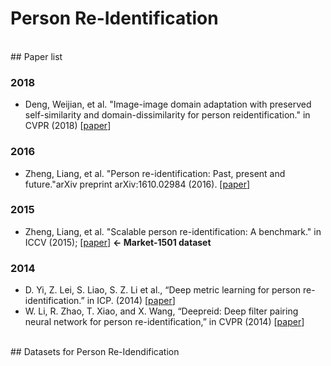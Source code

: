 Person Re-Identification
========================

<br/>
## Paper list

### 2018
* Deng, Weijian, et al. "Image-image domain adaptation with preserved self-similarity and domain-dissimilarity for person reidentification." in CVPR (2018) [[paper](http://openaccess.thecvf.com/content_cvpr_2018/papers/Deng_Image-Image_Domain_Adaptation_CVPR_2018_paper.pdf)]

### 2016
* Zheng, Liang, et al. "Person re-identification: Past, present and future."arXiv preprint arXiv:1610.02984 (2016). [[paper](https://arxiv.org/abs/1610.02984)]

### 2015
* Zheng, Liang, et al. "Scalable person re-identification: A benchmark." in ICCV (2015); [[paper](https://www.cv-foundation.org/openaccess/content_iccv_2015/papers/Zheng_Scalable_Person_Re-Identification_ICCV_2015_paper.pdf)] **← Market-1501 dataset**

### 2014 
* D. Yi, Z. Lei, S. Liao, S. Z. Li et al., “Deep metric learning for person re-identification.” in ICP. (2014) [[paper](https://ieeexplore.ieee.org/stamp/stamp.jsp?tp=&arnumber=6976727)]
* W. Li, R. Zhao, T. Xiao, and X. Wang, “Deepreid: Deep filter pairing neural network for person re-identification,” in CVPR (2014) [[paper](https://www.cv-foundation.org/openaccess/content_cvpr_2014/papers/Li_DeepReID_Deep_Filter_2014_CVPR_paper.pdf)]

<br/>
## Datasets for Person Re-Idendification
